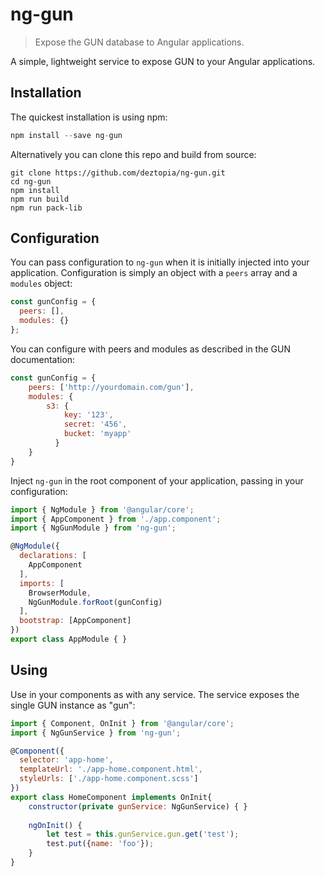 # ng-gun
>Expose the GUN database to Angular applications.

A simple, lightweight service to expose GUN to your Angular applications.

## <a name="installation"></a>Installation
The quickest installation is using npm:
```javascript
npm install --save ng-gun
```

Alternatively you can clone this repo and build from source:
```Shell
git clone https://github.com/deztopia/ng-gun.git
cd ng-gun
npm install
npm run build
npm run pack-lib
```


## <a name="configuration"></a>Configuration
You can pass configuration to `ng-gun` when it is initially injected into your application.
Configuration is simply an object with a `peers` array and a `modules` object:
```javascript
const gunConfig = {
  peers: [],
  modules: {}  
};
```
You can configure with peers and modules as described in the GUN documentation:
```javascript
const gunConfig = {
    peers: ['http://yourdomain.com/gun'],
    modules: {
        s3: {
            key: '123',
            secret: '456',
            bucket: 'myapp'
          }
    }
}
```

Inject `ng-gun` in the root component of your application, passing in your configuration:
```javascript
import { NgModule } from '@angular/core';
import { AppComponent } from './app.component';
import { NgGunModule } from 'ng-gun';

@NgModule({
  declarations: [
    AppComponent
  ],
  imports: [
    BrowserModule,
    NgGunModule.forRoot(gunConfig)
  ],
  bootstrap: [AppComponent]
})
export class AppModule { }
```

## <a name="Using"></a>Using
Use in your components as with any service. The service exposes the single GUN instance as "gun":
```javascript
import { Component, OnInit } from '@angular/core';
import { NgGunService } from 'ng-gun';

@Component({
  selector: 'app-home',
  templateUrl: './app-home.component.html',
  styleUrls: ['./app-home.component.scss']
})
export class HomeComponent implements OnInit{
    constructor(private gunService: NgGunService) { }
    
    ngOnInit() {
        let test = this.gunService.gun.get('test');
        test.put({name: 'foo'});
    }
}
```
